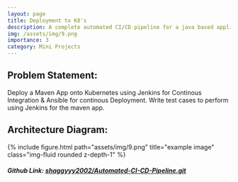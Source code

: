 ```yaml
---
layout: page
title: Deployment to K8's 
description: A complete automated CI/CD pipeline for a java based application
img: /assets/img/9.png
importance: 3
category: Mini Projects
---
```


## Problem Statement:

Deploy a Maven App onto Kubernetes using Jenkins for Continous Integration & Ansible for continous Deployment. Write test cases to perform using Jenkins for the maven app. 

## Architecture Diagram:

<div class="row">
    <div class="col-sm mt-3 mt-md-0">
        {% include figure.html path="assets/img/9.png" title="example image" class="img-fluid rounded z-depth-1" %}
    </div>
</div>


#### *Github Link: [shaggyyy2002/Automated-CI-CD-Pipeline.git](https://github.com/shaggyyy2002/Automated-CI-CD-Pipeline.git)* 